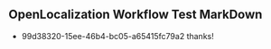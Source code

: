 ## OpenLocalization Workflow Test MarkDown
* 99d38320-15ee-46b4-bc05-a65415fc79a2 
thanks!<!--HONumber=Mar16_HO2-->
